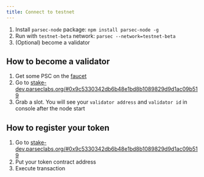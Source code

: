```yaml
---
title: Connect to testnet
---
```


1. Install `parsec-node` package: `npm install parsec-node -g`
2. Run with `testnet-beta` network: `parsec --network=testnet-beta`
3. (Optional) become a validator

## How to become a validator

1. Get some PSC on the [faucet](https://stake-dev.parseclabs.org/faucet)
2. Go to [stake-dev.parseclabs.org/#0x9c5330342db6b48e1bd8b1089829d9d1ac09b519](https://stake-dev.parseclabs.org/#0x9c5330342db6b48e1bd8b1089829d9d1ac09b519)
3. Grab a slot. You will see your `validator address` and `validator id` in console after the node start

## How to register your token

1. Go to [stake-dev.parseclabs.org/#0x9c5330342db6b48e1bd8b1089829d9d1ac09b519](https://stake-dev.parseclabs.org/#0x9c5330342db6b48e1bd8b1089829d9d1ac09b519)
2. Put your token contract address
3. Execute transaction